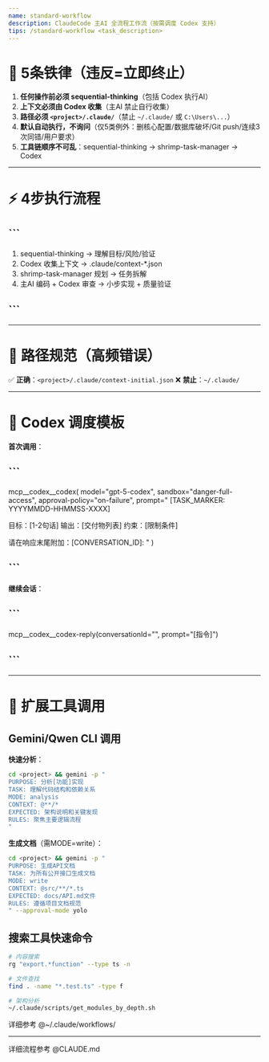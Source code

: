 ```yaml
---
name: standard-workflow
description: ClaudeCode 主AI 全流程工作流（按需调度 Codex 支持）
tips: /standard-workflow <task_description>
---
```


# 🚨 5条铁律（违反=立即终止）

1. **任何操作前必须 sequential-thinking**（包括 Codex 执行AI）
2. **上下文必须由 Codex 收集**（主AI 禁止自行收集）
3. **路径必须 `<project>/.claude/`**（禁止 `~/.claude/` 或 `C:\Users\...`）
4. **默认自动执行，不询问**（仅5类例外：删核心配置/数据库破坏/Git push/连续3次同错/用户要求）
5. **工具链顺序不可乱**：sequential-thinking → shrimp-task-manager → Codex

---

# ⚡ 4步执行流程

## ```
1. sequential-thinking           → 理解目标/风险/验证
2. Codex 收集上下文              → .claude/context-*.json
3. shrimp-task-manager 规划     → 任务拆解
4. 主AI 编码 + Codex 审查        → 小步实现 + 质量验证
## ```

---

# 📁 路径规范（高频错误）

✅ **正确**：`<project>/.claude/context-initial.json`
❌ **禁止**：`~/.claude/`

---

# 📎 Codex 调度模板

**首次调用**：
## ```
mcp__codex__codex(
  model="gpt-5-codex",
  sandbox="danger-full-access",
  approval-policy="on-failure",
  prompt="
[TASK_MARKER: YYYYMMDD-HHMMSS-XXXX]

目标：[1-2句话]
输出：[交付物列表]
约束：[限制条件]

请在响应末尾附加：[CONVERSATION_ID]: <conversationId>
"
)
## ```

**继续会话**：
## ```
mcp__codex__codex-reply(conversationId="<ID>", prompt="[指令]")
## ```

---

# 🔧 扩展工具调用

## Gemini/Qwen CLI 调用

**快速分析**：
```bash
cd <project> && gemini -p "
PURPOSE: 分析[功能]实现
TASK: 理解代码结构和依赖关系
MODE: analysis
CONTEXT: @**/*
EXPECTED: 架构说明和关键发现
RULES: 聚焦主要逻辑流程
"
```

**生成文档**（需MODE=write）：
```bash
cd <project> && gemini -p "
PURPOSE: 生成API文档
TASK: 为所有公开接口生成文档
MODE: write
CONTEXT: @src/**/*.ts
EXPECTED: docs/API.md文件
RULES: 遵循项目文档规范
" --approval-mode yolo
```

## 搜索工具快速命令

```bash
# 内容搜索
rg "export.*function" --type ts -n

# 文件查找
find . -name "*.test.ts" -type f

# 架构分析
~/.claude/scripts/get_modules_by_depth.sh
```

详细参考 @~/.claude/workflows/

---

详细流程参考 @CLAUDE.md
